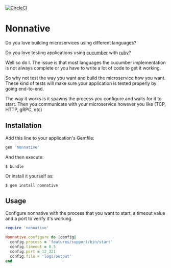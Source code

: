[![CircleCI](https://circleci.com/gh/alexfalkowski/nonnative.svg?style=svg)](https://circleci.com/gh/alexfalkowski/nonnative)

# Nonnative

Do you love building microservices using different languages?

Do you love testing applications using [cucumber](https://cucumber.io/) with [ruby](https://www.ruby-lang.org/en/)?

Well so do I. The issue is that most languages the cucumber implementation is not always complete or you have to write a lot of code to get it working.

So why not test the way you want and build the microservice how you want. These kind of tests will make sure your application is tested properly by going end-to-end.

The way it works is it spawns the process you configure and waits for it to start. Then you communicate with your microservice however you like (TCP, HTTP, gRPC, etc)

## Installation

Add this line to your application's Gemfile:

```ruby
gem 'nonnative'
```

And then execute:

    $ bundle

Or install it yourself as:

    $ gem install nonnative

## Usage

Configure nonnative with the process that you want to start, a timeout value and a port to verify it's working.

```ruby
require 'nonnative'

Nonnative.configure do |config|
  config.process = 'features/support/bin/start'
  config.timeout = 0.5
  config.port = 12_321
  config.file = 'logs/output'
end
```
